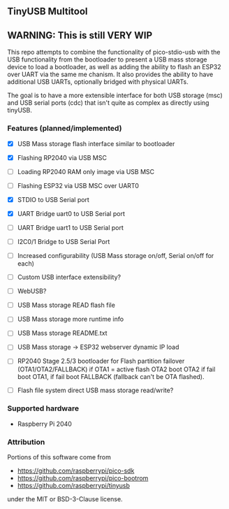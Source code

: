 ## TinyUSB Multitool

## WARNING: This is still VERY WIP

This repo attempts to combine the functionality of pico-stdio-usb with the USB functionality from the bootloader to present a USB mass storage device to load a bootloader, as well as adding the ability to flash an ESP32 over UART via the same me
chanism. It also provides the ability to have additional USB UARTs, optionally bridged with physical UARTs.

The goal is to have a more extensible interface for both USB storage (msc) and USB serial ports (cdc) that isn't quite as complex as directly using tinyUSB.


### Features (planned/implemented)

- [x] USB Mass storage flash interface similar to bootloader
- [x] Flashing RP2040 via USB MSC
- [ ] Loading RP2040 RAM only image via USB MSC
- [ ] Flashing ESP32 via USB MSC over UART0
- [x] STDIO to USB Serial port
- [x] UART Bridge uart0 to USB Serial port
- [ ] UART Bridge uart1 to USB Serial port
- [ ] I2C0/1 Bridge to USB Serial Port
- [ ] Increased configurability (USB Mass storage on/off, Serial on/off for each)
- [ ] Custom USB interface extensibility?
- [ ] WebUSB?
- [ ] USB Mass storage READ flash file
- [ ] USB Mass storage more runtime info
- [ ] USB Mass storage README.txt
- [ ] USB Mass storage -> ESP32 webserver dynamic IP load
- [ ] RP2040 Stage 2.5/3 bootloader for Flash partition failover (OTA1/OTA2/FALLBACK) if OTA1 = active flash OTA2 boot OTA2 if fail boot OTA1, if fail boot FALLBACK (fallback can't be OTA flashed).
- [ ] Flash file system direct USB mass storage read/write?


### Supported hardware
 * Raspberry Pi 2040

### Attribution
 Portions of this software come from 

 * https://github.com/raspberrypi/pico-sdk
 * https://github.com/raspberrypi/pico-bootrom
 * https://github.com/raspberrypi/tinyusb

under the MIT or BSD-3-Clause license.
